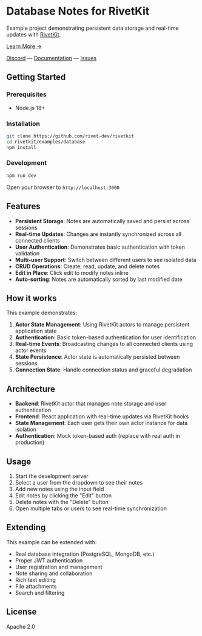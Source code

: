 # Database Notes for RivetKit

Example project demonstrating persistent data storage and real-time updates with [RivetKit](https://rivetkit.org).

[Learn More →](https://github.com/rivet-dev/rivetkit)

[Discord](https://rivet.dev/discord) — [Documentation](https://rivetkit.org) — [Issues](https://github.com/rivet-dev/rivetkit/issues)

## Getting Started

### Prerequisites

- Node.js 18+

### Installation

```sh
git clone https://github.com/rivet-dev/rivetkit
cd rivetkit/examples/database
npm install
```

### Development

```sh
npm run dev
```

Open your browser to `http://localhost:3000`

## Features

- **Persistent Storage**: Notes are automatically saved and persist across sessions
- **Real-time Updates**: Changes are instantly synchronized across all connected clients
- **User Authentication**: Demonstrates basic authentication with token validation
- **Multi-user Support**: Switch between different users to see isolated data
- **CRUD Operations**: Create, read, update, and delete notes
- **Edit in Place**: Click edit to modify notes inline
- **Auto-sorting**: Notes are automatically sorted by last modified date

## How it works

This example demonstrates:

1. **Actor State Management**: Using RivetKit actors to manage persistent application state
2. **Authentication**: Basic token-based authentication for user identification
3. **Real-time Events**: Broadcasting changes to all connected clients using actor events
4. **State Persistence**: Actor state is automatically persisted between sessions
5. **Connection State**: Handle connection status and graceful degradation

## Architecture

- **Backend**: RivetKit actor that manages note storage and user authentication
- **Frontend**: React application with real-time updates via RivetKit hooks
- **State Management**: Each user gets their own actor instance for data isolation
- **Authentication**: Mock token-based auth (replace with real auth in production)

## Usage

1. Start the development server
2. Select a user from the dropdown to see their notes
3. Add new notes using the input field
4. Edit notes by clicking the "Edit" button
5. Delete notes with the "Delete" button
6. Open multiple tabs or users to see real-time synchronization

## Extending

This example can be extended with:

- Real database integration (PostgreSQL, MongoDB, etc.)
- Proper JWT authentication
- User registration and management
- Note sharing and collaboration
- Rich text editing
- File attachments
- Search and filtering

## License

Apache 2.0